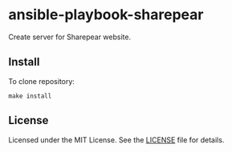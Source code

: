 # ansible-playbook-sharepear

Create server for Sharepear website.

## Install

To clone repository:

    make install

## License

Licensed under the MIT License. See the [LICENSE](LICENSE) file for details.
